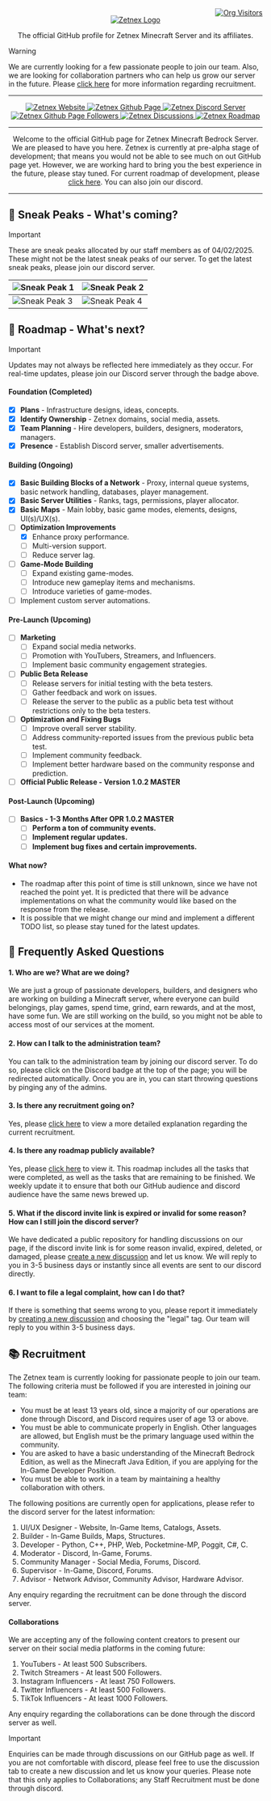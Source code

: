 <div style="position: relative; width: 100%;">
  <a href="https://github.com/zetnex" 
     style="position: absolute; top: 0; right: 0;">
    <img src="https://komarev.com/ghpvc/?username=zetnex&label=Visitors&color=0e75b6&style=flat&color=50c878" 
         alt="Org Visitors">
  </a>
</div>

<p align="center">
  <a href="https://github.com/zetnex">
    <img src="/static/logo.png" alt="Zetnex Logo" style="max-width:100%; height:auto;">
  </a>
</p>
<p align="center">
  The official GitHub profile for Zetnex Minecraft Server and its affiliates.
</p>

> [!WARNING]
> We are currently looking for a few passionate people to join our team.
> Also, we are looking for collaboration partners who can help us grow our server in the future.
> Please [click here](https://github.com/zetnex#-recruitment) for more information regarding recruitment.

----------------------

<p align="center">
  <a href="https://zetnex.net" target="_blank">
    <img src="https://img.shields.io/badge/Zetnex-Website-blue?style=flat&color=%23009B77&link=https%3A%2F%2Fzetnex.net" alt="Zetnex Website">
  </a>
  <a href="https://github.com/zetnex">
    <img src="https://img.shields.io/badge/Zetnex-GitHub-blue?style=flat&logo=github&logoColor=black&link=https%3A%2F%2Fgithub.com%2Fzetnex" alt="Zetnex Github Page">
  </a>
  <a href="https://discord.gg/WGvjS7TN7Y" target="_blank">
    <img src="https://img.shields.io/discord/1278271829311754250?style=flat&logo=discord&logoColor=5865f2&label=Discord&link=https%3A%2F%2Fdiscord.gg%2FWGvjS7TN7Y" alt="Zetnex Discord Server">
  </a>
  <a href="https://github.com/zetnex">
    <img src="https://img.shields.io/github/followers/zetnex?style=flat&logo=github&label=Followers&link=https%3A%2F%2Fgithub.com%2Fzetnex" alt="Zetnex Github Page Followers">
  </a>
  <a href="https://github.com/orgs/zetnex/discussions" target="_blank">
    <img src="https://img.shields.io/badge/Zetnex-Dicussions-white?style=flat&color=%23cb553f&logo=linuxcontainers&logoColor=green&link=https%3A%2F%2Fgithub.com%2Forgs%2Fzetnex%2Fdiscussions" alt="Zetnex Discussions">
  </a>  
  <a href="https://github.com/zetnex#-roadmap---whats-next" target="_blank">
    <img src="https://img.shields.io/badge/Zetnex-Roadmap-white?logo=roadmapdotsh&logoColor=orange&link=https%3A%2F%2Fgithub.com%2Fzetnex%23-roadmap---whats-next" alt="Zetnex Roadmap">
  </a>
</p>

----------------------

<p align="center">
Welcome to the official GitHub page for Zetnex Minecraft Bedrock Server. We are pleased to have you here.
Zetnex is currently at pre-alpha stage of development; that means you would not be able to see much on out GitHub 
page yet. However, we are working hard to bring you the best experience in the future, please stay tuned. For current roadmap of
development, please <a href="https://github.com/zetnex#-roadmap---whats-next">click here</a>. You can also join our discord.
</p>

----------------------

## 👀 Sneak Peaks - What's coming?

> [!IMPORTANT]
> These are sneak peaks allocated by our staff members as of 04/02/2025. These might not be the latest sneak peaks of our server.
> To get the latest sneak peaks, please join our discord server.

| ![Sneak Peak 1](/static/sneak_peak_car_map.png)   | ![Sneak Peak 2](/static/sneak_peak_classroom.png) |
|---------------------------------------------------|---------------------------------------------------|
| ![Sneak Peak 3](/static/sneak_peak_monument.png)  | ![Sneak Peak 4](/static/sneak_peak_snow.png)      |

## 📑 Roadmap - What's next?

> [!IMPORTANT]
> Updates may not always be reflected here immediately as they occur.
> For real-time updates, please join our Discord server through the badge above.

#### Foundation (Completed)

- [x] **Plans** - Infrastructure designs, ideas, concepts.
- [x] **Identify Ownership** - Zetnex domains, social media, assets.
- [x] **Team Planning** - Hire developers, builders, designers, moderators, managers.
- [x] **Presence** - Establish Discord server, smaller advertisements.

#### Building (Ongoing)

- [x] **Basic Building Blocks of a Network** - Proxy, internal queue systems, basic network handling, databases, player
  management.
- [x] **Basic Server Utilities** - Ranks, tags, permissions, player allocator.
- [x] **Basic Maps** - Main lobby, basic game modes, elements, designs, UI(s)/UX(s).
- [ ] **Optimization Improvements**
    - [x] Enhance proxy performance.
    - [ ] Multi-version support.
    - [ ] Reduce server lag.
- [ ] **Game-Mode Building**
    - [ ] Expand existing game-modes.
    - [ ] Introduce new gameplay items and mechanisms.
    - [ ] Introduce varieties of game-modes.
- [ ] Implement custom server automations.

#### Pre-Launch (Upcoming)

- [ ] **Marketing**
    - [ ] Expand social media networks.
    - [ ] Promotion with YouTubers, Streamers, and Influencers.
    - [ ] Implement basic community engagement strategies.
- [ ] **Public Beta Release**
    - [ ] Release servers for initial testing with the beta testers.
    - [ ] Gather feedback and work on issues.
    - [ ] Release the server to the public as a public beta test without restrictions only to the beta testers.
- [ ] **Optimization and Fixing Bugs**
    - [ ] Improve overall server stability.
    - [ ] Address community-reported issues from the previous public beta test.
    - [ ] Implement community feedback.
    - [ ] Implement better hardware based on the community response and prediction.
- [ ] **Official Public Release - Version 1.0.2 MASTER**

#### Post-Launch (Upcoming)

- [ ] **Basics - 1-3 Months After OPR 1.0.2 MASTER**
    - [ ] **Perform a ton of community events.**
    - [ ] **Implement regular updates.**
    - [ ] **Implement bug fixes and certain improvements.**

#### What now?

- The roadmap after this point of time is still unknown, since we have not reached the point yet. It is predicted that
  there will be advance implementations on what the community would like based on the response from the release.
- It is possible that we might change our mind and implement a different TODO list, so please stay tuned for the latest
  updates.

## 📙 Frequently Asked Questions

#### 1. Who are we? What are we doing?

We are just a group of passionate developers, builders, and designers who are working on building a Minecraft server,
where everyone can build belongings, play games, spend time, grind, earn rewards, and at the most, have some fun.
We are still working on the build, so you might not be able to access most of our services at the moment.

#### 2. How can I talk to the administration team?

You can talk to the administration team by joining our discord server. To do so, please click on the Discord badge at
the top
of the page; you will be redirected automatically. Once you are in, you can start throwing questions by pinging any of
the admins.

#### 3. Is there any recruitment going on?

Yes, please [click here](https://github.com/zetnex#-recruitment) to view a more detailed explanation regarding the
current recruitment.

#### 4. Is there any roadmap publicly available?

Yes, please [click here](https://github.com/zetnex#-roadmap---whats-next) to view it. This roadmap includes all the
tasks that were
completed, as well as the tasks that are remaining to be finished. We weekly update it to ensure that both our GitHub
audience and
discord audience have the same news brewed up.

#### 5. What if the discord invite link is expired or invalid for some reason? How can I still join the discord server?

We have dedicated a public repository for handling discussions on our page, if the discord invite link is for some
reason
invalid, expired, deleted, or damaged, please [create a new discussion](https://github.com/orgs/zetnex/discussions) and
let us know.
We will reply to you in 3-5 business days or instantly since all events are sent to our discord directly.

#### 6. I want to file a legal complaint, how can I do that?

If there is something that seems wrong to you, please report it immediately
by [creating a new discussion](https://github.com/orgs/zetnex/discussions) and choosing
the "legal" tag. Our team will reply to you within 3-5 business days.

## 📚 Recruitment

The Zetnex team is currently looking for passionate people to join our team. The following criteria must be followed if
you are interested in joining our team:

- You must be at least 13 years old, since a majority of our operations are done through Discord, and Discord requires
  user of age 13 or above.
- You must be able to communicate properly in English. Other languages are allowed, but English must be the primary
  language used within the community.
- You are asked to have a basic understanding of the Minecraft Bedrock Edition, as well as the Minecraft Java Edition,
  if you are applying for the In-Game Developer Position.
- You must be able to work in a team by maintaining a healthy collaboration with others.

The following positions are currently open for applications, please refer to the discord server for the latest
information:

1. UI/UX Designer - Website, In-Game Items, Catalogs, Assets.
2. Builder - In-Game Builds, Maps, Structures.
3. Developer - Python, C++, PHP, Web, Pocketmine-MP, Poggit, C#, C.
4. Moderator - Discord, In-Game, Forums.
5. Community Manager - Social Media, Forums, Discord.
6. Supervisor - In-Game, Discord, Forums.
7. Advisor - Network Advisor, Community Advisor, Hardware Advisor.

Any enquiry regarding the recruitment can be done through the discord server.

#### Collaborations

We are accepting any of the following content creators to present our server
on their social media platforms in the coming future:

1. YouTubers - At least 500 Subscribers.
2. Twitch Streamers - At least 500 Followers.
3. Instagram Influencers - At least 750 Followers.
4. Twitter Influencers - At least 500 Followers.
5. TikTok Influencers - At least 1000 Followers.

Any enquiry regarding the collaborations can be done through the discord server as well.

> [!IMPORTANT]
> Enquiries can be made through discussions on our GitHub page as well. If you are not comfortable with discord, please
> feel free to use the discussion tab
> to create a new discussion and let us know your queries. Please note that this only applies to Collaborations; any
> Staff Recruitment must be done through discord.